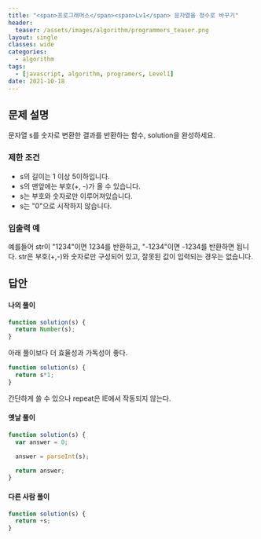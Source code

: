 ```yaml
---
title: "<span>프로그래머스</span><span>Lv1</span> 문자열을 정수로 바꾸기"
header:
  teaser: /assets/images/algorithm/programmers_teaser.png
layout: single
classes: wide
categories:
  - algorithm
tags:
  - [javascript, algorithm, programers, Level1]
date: 2021-10-18
---
```


## 문제 설명
문자열 s를 숫자로 변환한 결과를 반환하는 함수, solution을 완성하세요.

### 제한 조건
* s의 길이는 1 이상 5이하입니다.
* s의 맨앞에는 부호(+, -)가 올 수 있습니다.
* s는 부호와 숫자로만 이루어져있습니다.
* s는 "0"으로 시작하지 않습니다.

### 입출력 예
예를들어 str이 "1234"이면 1234를 반환하고, "-1234"이면 -1234를 반환하면 됩니다.
str은 부호(+,-)와 숫자로만 구성되어 있고, 잘못된 값이 입력되는 경우는 없습니다.

## 답안
#### 나의 풀이
```javascript
function solution(s) {
  return Number(s);
}
```
아래 풀이보다 더 효율성과 가독성이 좋다.
```javascript
function solution(s) {
  return s*1;
}
```
간단하게 쓸 수 있으나 repeat은 IE에서 작동되지 않는다.

#### 옛날 풀이
```javascript
function solution(s) {
  var answer = 0;

  answer = parseInt(s);

  return answer;
}
```

#### 다른 사람 풀이
```javascript
function solution(s) {
  return +s;
}
```